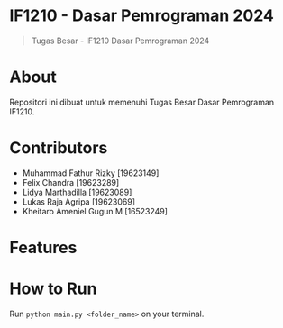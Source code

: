 # IF1210 - Dasar Pemrograman 2024

> Tugas Besar - IF1210 Dasar Pemrograman 2024

# About

Repositori ini dibuat untuk memenuhi Tugas Besar Dasar Pemrograman IF1210.

# Contributors

- Muhammad Fathur Rizky [19623149]
- Felix Chandra [19623289]
- Lidya Marthadilla [19623089]
- Lukas Raja Agripa [19623069]
- Kheitaro Ameniel Gugun M [16523249]

# Features


# How to Run

Run `python main.py <folder_name>` on your terminal.

